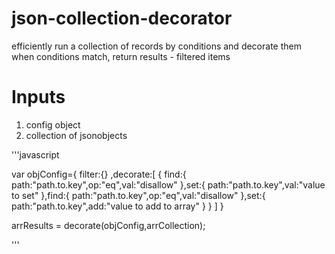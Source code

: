 # json-collection-decorator
efficiently run a collection of records by conditions and decorate them when conditions match, return results - filtered items

# Inputs
1. config object
2. collection of jsonobjects

'''javascript

var objConfig={
	 filter:{}
	,decorate:[
		{
			find:{
				path:"path.to.key",op:"eq",val:"disallow"
			},set:{
				path:"path.to.key",val:"value to set"
			},find:{
				path:"path.to.key",op:"eq",val:"disallow"
			},set:{
				path:"path.to.key",add:"value to add to array"
			}
		}
	]
}

arrResults = decorate(objConfig,arrCollection);

'''
